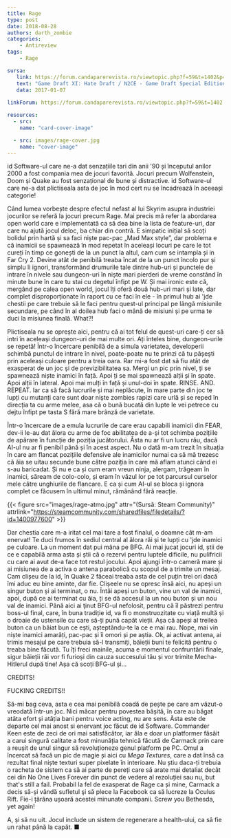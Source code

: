 ```yaml
---
title: Rage
type: post
date: 2018-08-28
authors: darth_zombie
categories:
    - Antireview
tags:
    - Rage

sursa:
   link: https://forum.candaparerevista.ro/viewtopic.php?f=59&t=1402&p=59257#p59257
   text: "Game Draft XI: Hate Draft / N2CE - Game Draft Special Edition"
   data: 2017-01-07
 
linkForum: https://forum.candaparerevista.ro/viewtopic.php?f=59&t=1402

resources:
  - src:
    name: "card-cover-image"

  - src: images/rage-cover.jpg
    name: "cover-image"
---
```

id Software-ul care ne-a dat senzațiile tari din anii '90 și începutul anilor 2000 a fost compania mea de jocuri favorită. Jocuri precum Wolfenstein, Doom și Quake au fost senzațional de bune și distractive. id Software-ul care ne-a dat plictiseala asta de joc în mod cert nu se încadrează în aceeași categorie!

Când lumea vorbește despre efectul nefast al lui Skyrim asupra industriei jocurilor se referă la jocuri precum Rage. Mai precis mă refer la abordarea open world care e implementată ca să dea bine la lista de feature-uri, dar care nu ajută jocul deloc, ba chiar din contră. E simpatic inițial să scoți bolidul prin hartă și sa faci niște pac-pac „Mad Max style”, dar problema e că inamicii se spawnează în mod repetat în aceleași locuri pe care le tot cureți în timp ce gonești de la un punct la altul, cam cum se intampla și in Far Cry 2. Devine atât de penibilă treaba încat de la un punct încolo pur și simplu îi ignori, transformând drumurile tale dintre hub-uri și punctele de intrare în nivele sau dungeon-uri în niște mari pierderi de vreme constând în minute bune în care tu stai cu degetul înfipt pe W. Și mai ironic este că, mergând pe calea open world, jocul îți oferă două hub-uri mari și late, dar complet disproporționate în raport cu ce faci în ele - în primul hub ai 'jde chestii pe care trebuie să le faci pentru quest-ul principal pe lângă misiunile secundare, pe când în al doilea hub faci o mână de misiuni și pe urma te duci la misiunea finală. What?!

Plictiseala nu se oprește aici, pentru că ai tot felul de quest-uri care-ți cer să intri în aceleaşi dungeon-uri de mai multe ori. Ați înteles bine, dungeon-urile se repetă! Într-o încercare penibilă de a simula varietatea, developerii schimbă punctul de intrare în nivel, poate-poate nu te prinzi că tu pășești prin aceleași culoare pentru a treia oara. Rar mi-a fost dat să fiu atât de exasperat de un joc și de previzibilitatea sa. Mergi un pic prin nivel, ți se spawnează niște inamici în față. Apoi ți se mai spawnează alții și în spate. Apoi alții în lateral. Apoi mai mulți în față și unul-doi în spate. RINSE. AND. REPEAT. Iar ca să facă lucrurile și mai neplăcute, în mare parte din joc te lupți cu mutanți care sunt doar niște zombies rapizi care urlă și se reped în direcția ta cu arme melee, asa că o bună bucată din lupte le vei petrece cu dejtu înfipt pe tasta S fără mare brânză de varietate.

Într-o încercare de a emula lucrurile de care erau capabili inamicii din FEAR, dev-ii le-au dat ălora cu arme de foc abilitatea de a-și tot schimba pozițiile de apărare în funcție de poziția jucătorului. Ăsta nu ar fi un lucru rău, dacă AI-ul nu ar fi penibil până și în acest aspect. Nu o dată m-am trezit în situația în care am flancat pozițiile defensive ale inamicilor numai ca să mă trezesc că ăia se uitau secunde bune către poziția în care mă aflam atunci când ei s-au baricadat. Și nu e ca și cum eram vreun ninja, alergam, trăgeam în inamici, săream de colo-colo, și eram în văzul lor pe tot parcursul curselor mele către unghiurile de flancare. E ca și cum AI-ul se bloca și ignora complet ce făcusem în ultimul minut, rămânând fără reacție.

{{< figure  src="images/rage-atmo.jpg" attr="(Sursă: Steam Community)" attrlink="https://steamcommunity.com/sharedfiles/filedetails/?id=1400977600" >}}

Dar chestia care m-a iritat cel mai tare a fost finalul, o doamne cât m-am enervat! Te duci frumos în sediul central al ălora răi și te lupți cu 'jde inamici pe culoare. La un moment dat pui mâna pe BFG. Ai mai jucat jocuri id, știi de ce e capabilă arma asta și știi că o rezervi pentru luptele dificile, nu pulifricii cu care ai avut de-a face tot restul jocului. Apoi ajungi într-o cameră mare și ai misiunea de a activa o antena parabolică cu scopul de a trimite un mesaj. Cam clișeu de la id, în Quake 2 făceai treaba asta de cel puțin trei ori dacă îmi aduc eu bine aminte, dar fie. Clișeele nu se opresc însă aici, nu apeși un singur buton și ai terminat, o nu. Întâi apeși un buton, vine un val de inamici, apoi, după ce ai terminat cu ăia, ți se dă accesul la un nou buton și un nou val de inamici. Până aici ai ţinut BFG-ul nefolosit, pentru că îl păstrezi pentru boss-ul final, care, în buna tradiție id, va fi o monstruozitate cu viață multă și o droaie de ustensile cu care să-ți pună capăt vieții. Așa că apeși al treilea buton ca un băiat bun ce ești, așteptându-te la ce e mai rau. Nope, mai vin niște inamici amarâți, pac-pac și îi omori și pe aștia. Ok, ai activat antena, ai trimis mesajul pe care trebuia să-l transmiți, băieții buni te felicită pentru o treaba bine făcută. Tu îți freci mainile, acuma e momentul confruntării finale, sigur băieții răi vor fi furioși din cauza succesului tău și vor trimite Mecha-Hitlerul după tine! Așa că scoți BFG-ul și...

CREDITS!

FUCKING CREDITS!!

Să-mi bag ceva, asta e cea mai penibilă coadă de pește pe care am văzut-o vreodată într-un joc. Nici măcar pentru povestea bășită, în care au băgat atâta efort și atâția bani pentru voice acting, nu are sens. Ăsta este de departe cel mai anost si enervant joc făcut de id Software. Commander Keen este de zeci de ori mai satisfăcător, iar ăla e doar un platformer fâsâit a carui singură calitate a fost minunăția tehnică făcută de Carmack prin care a reușit de unul singur să revoluționeze genul platform pe PC. Omul a încercat să facă un pic de magie și aici cu _Mega Textures_, care a dat însă ca rezultat final niște texturi super pixelate în interioare. Nu știu daca-ți trebuia o racheta de sistem ca să ai parte de pereți care să arate mai detaliat decât cei din No One Lives Forever din punct de vedere al rezoluției sau nu, but that's still a fail. Probabil la fel de exasperat de Rage ca și mine, Carmack a decis să-și vândă sufletul şi să plece la Facebook ca să lucreze la Oculus Rift. Fie-i țărâna ușoară acestei minunate companii. Screw you Bethesda, yet again!

A, și să nu uit. Jocul include un sistem de regenerare a health-ului, ca să fie un rahat până la capăt. ■